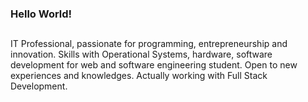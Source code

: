 ### Hello World!
##
IT Professional, passionate for programming, entrepreneurship and innovation. Skills with Operational Systems, hardware, software development for web and software engineering student. Open to new experiences and knowledges. Actually working with Full Stack Development.

